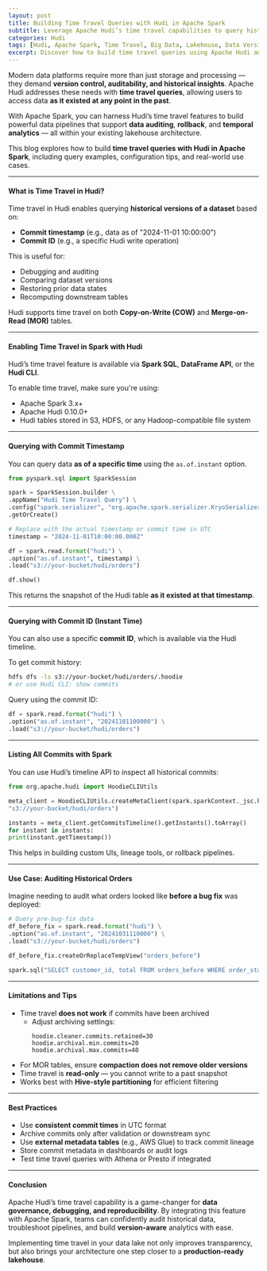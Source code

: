 ```yaml
---
layout: post
title: Building Time Travel Queries with Hudi in Apache Spark
subtitle: Leverage Apache Hudi’s time travel capabilities to query historical data states in Spark
categories: Hudi
tags: [Hudi, Apache Spark, Time Travel, Big Data, Lakehouse, Data Versioning, Data Engineering]
excerpt: Discover how to build time travel queries using Apache Hudi and Spark. Learn how to query data as of a specific point in time or commit version, and apply time travel for auditing, rollback, and historical analytics.
---
```

Modern data platforms require more than just storage and processing — they demand **version control, auditability, and historical insights**. Apache Hudi addresses these needs with **time travel queries**, allowing users to access data **as it existed at any point in the past**.

With Apache Spark, you can harness Hudi’s time travel features to build powerful data pipelines that support **data auditing**, **rollback**, and **temporal analytics** — all within your existing lakehouse architecture.

This blog explores how to build **time travel queries with Hudi in Apache Spark**, including query examples, configuration tips, and real-world use cases.

---

#### What is Time Travel in Hudi?

Time travel in Hudi enables querying **historical versions of a dataset** based on:

- **Commit timestamp** (e.g., data as of "2024-11-01 10:00:00")
- **Commit ID** (e.g., a specific Hudi write operation)

This is useful for:
- Debugging and auditing
- Comparing dataset versions
- Restoring prior data states
- Recomputing downstream tables

Hudi supports time travel on both **Copy-on-Write (COW)** and **Merge-on-Read (MOR)** tables.

---

#### Enabling Time Travel in Spark with Hudi

Hudi’s time travel feature is available via **Spark SQL**, **DataFrame API**, or the **Hudi CLI**.

To enable time travel, make sure you're using:

- Apache Spark 3.x+
- Apache Hudi 0.10.0+
- Hudi tables stored in S3, HDFS, or any Hadoop-compatible file system

---

#### Querying with Commit Timestamp

You can query data **as of a specific time** using the `as.of.instant` option.

```python
from pyspark.sql import SparkSession

spark = SparkSession.builder \
.appName("Hudi Time Travel Query") \
.config("spark.serializer", "org.apache.spark.serializer.KryoSerializer") \
.getOrCreate()

# Replace with the actual timestamp or commit time in UTC
timestamp = "2024-11-01T10:00:00.000Z"

df = spark.read.format("hudi") \
.option("as.of.instant", timestamp) \
.load("s3://your-bucket/hudi/orders")

df.show()
```

This returns the snapshot of the Hudi table **as it existed at that timestamp**.

---

#### Querying with Commit ID (Instant Time)

You can also use a specific **commit ID**, which is available via the Hudi timeline.

To get commit history:

```bash
hdfs dfs -ls s3://your-bucket/hudi/orders/.hoodie
# or use Hudi CLI: show commits
```

Query using the commit ID:

```python
df = spark.read.format("hudi") \
.option("as.of.instant", "20241101100000") \
.load("s3://your-bucket/hudi/orders")
```

---

#### Listing All Commits with Spark

You can use Hudi’s timeline API to inspect all historical commits:

```python
from org.apache.hudi import HoodieCLIUtils

meta_client = HoodieCLIUtils.createMetaClient(spark.sparkContext._jsc.hadoopConfiguration(),
"s3://your-bucket/hudi/orders")

instants = meta_client.getCommitsTimeline().getInstants().toArray()
for instant in instants:
print(instant.getTimestamp())
```

This helps in building custom UIs, lineage tools, or rollback pipelines.

---

#### Use Case: Auditing Historical Orders

Imagine needing to audit what orders looked like **before a bug fix** was deployed:

```python
# Query pre-bug-fix data
df_before_fix = spark.read.format("hudi") \
.option("as.of.instant", "20241031110000") \
.load("s3://your-bucket/hudi/orders")

df_before_fix.createOrReplaceTempView("orders_before")

spark.sql("SELECT customer_id, total FROM orders_before WHERE order_status = 'FAILED'").show()
```

---

#### Limitations and Tips

- Time travel **does not work** if commits have been archived
  - Adjust archiving settings:
    ```
    hoodie.cleaner.commits.retained=30
    hoodie.archival.min.commits=20
    hoodie.archival.max.commits=40
    ```
- For MOR tables, ensure **compaction does not remove older versions**
- Time travel is **read-only** — you cannot write to a past snapshot
- Works best with **Hive-style partitioning** for efficient filtering

---

#### Best Practices

- Use **consistent commit times** in UTC format
- Archive commits only after validation or downstream sync
- Use **external metadata tables** (e.g., AWS Glue) to track commit lineage
- Store commit metadata in dashboards or audit logs
- Test time travel queries with Athena or Presto if integrated

---

#### Conclusion

Apache Hudi’s time travel capability is a game-changer for **data governance, debugging, and reproducibility**. By integrating this feature with Apache Spark, teams can confidently audit historical data, troubleshoot pipelines, and build **version-aware** analytics with ease.

Implementing time travel in your data lake not only improves transparency, but also brings your architecture one step closer to a **production-ready lakehouse**.
